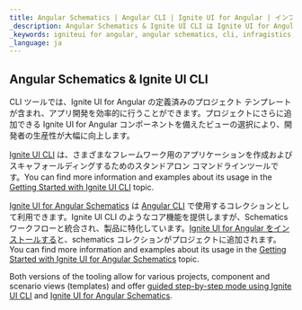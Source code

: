 ```yaml
---
title: Angular Schematics | Angular CLI | Ignite UI for Angular | インフラジスティックス
_description: Angular Schematics & Ignite UI CLI は Ignite UI for Angular コンポーネントでプロジェクトを作成して変更できるためのヘルプを提供します。
_keywords: igniteui for angular, angular schematics, cli, infragistics, インフラジスティックス 
_language: ja
---
```


## Angular Schematics & Ignite UI CLI
CLI ツールでは、Ignite UI for Angular の定義済みのプロジェクト テンプレートが含まれ、アプリ開発を効率的に行うことができます。プロジェクトにさらに追加できる Ignite UI for Angular コンポーネントを備えたビューの選択により、開発者の生産性が大幅に向上します。

[Ignite UI CLI](https://github.com/IgniteUI/igniteui-cli) は、さまざまなフレームワーク用のアプリケーションを作成およびスキャフォールディングするためのスタンドアロン コマンドラインツールです。You can find more information and examples about its usage in the [Getting Started with Ignite UI CLI](./cli/getting-started-with-cli.md) topic.

[Ignite UI for Angular Schematics](https://github.com/IgniteUI/igniteui-cli/tree/master/packages/ng-schematics) は [Angular CLI](https://angular.io/guide/schematics#schematics-for-the-angular-cli) で使用するコレクションとして利用できます。Ignite UI CLI のようなコア機能を提供しますが、Schematics ワークフローと統合され、製品に特化しています。[Ignite UI for Angular をインストールする](getting-started.md#ignite-ui-for-angular-のインストール)と、schematics コレクションがプロジェクトに追加されます。You can find more information and examples about its usage in the [Getting Started with Ignite UI for Angular Schematics](./cli/getting-started-with-angular-schematics.md) topic.

Both versions of the tooling allow for various projects, component and scenario views (templates) and offer [guided step-by-step mode using Ignite UI CLI](./cli/step-by-step-guide-using-cli.md) and [Ignite UI for Angular Schematics](./cli/step-by-step-guide-using-angular-schematics.md).
